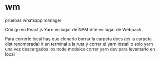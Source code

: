 # wm
pruebas whatsapp manager

Código en React js
Yarn en lugar de NPM
Vite en lugar de Webpack

Para correrlo local hay que clonarlo
borrar la carpeta docs (es la carpeta dist renombrada)
ir en terminal a la ruta y correr el yarn install o solo yarn
una vez descargados los node modules correr yarn dev para levantarlo en local
